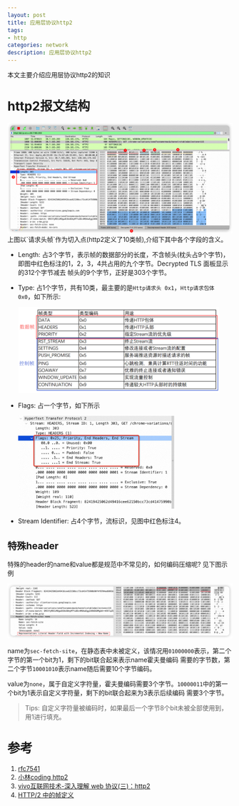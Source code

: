 ```yaml
---
layout: post
title: 应用层协议http2
tags:
- http
categories: network
description: 应用层协议http2
---
```


本文主要介绍应用层协议http2的知识

# http2报文结构

<img src="/assets/img/network/http2_1.png" width="950"/>
上图以`请求头帧`作为切入点(http2定义了10类帧),介绍下其中各个字段的含义。

- Length: 占3个字节，表示帧的数据部分的长度，不含帧头(枕头占9个字节)，即图中红色标注的1，2，3，4共占用的九个字节。Decrypted TLS 面板显示的312个字节减去 帧头的9个字节，正好是303个字节。

- Type: 占1个字节，共有10类，最主要的是`Http请求头 0x1`，`Http请求包体 0x0`，如下所示:
  
  <img src="/assets/img/network/http2_2.png" width="450"/>

- Flags: 占一个字节，如下所示

  <img src="/assets/img/network/http2_3.jpg" width="350"/>

- Stream Identifier: 占4个字节，流标识，见图中红色标注4。

## 特殊header
特殊的header的name和value都是规范中不常见的，如何编码压缩呢? 见下图示例

<img src="/assets/img/network/http2_4.png" width="950"/>

name为`sec-fetch-site`，在静态表中未被定义，该情况用`01000000`表示，第二个字节的第一个bit为1，剩下的bit联合起来表示name霍夫曼编码
需要的字节数，第二个字节`10001010`表示name随后需要10个字节编码。

value为`none`，属于自定义字符量，霍夫曼编码需要3个字节。`10000011`中的第一个bit为1表示自定义字符量，剩下的bit联合起来为3表示后续编码
需要3个字节。

>Tips: 自定义字符量被编码时，如果最后一个字节8个bit未被全部使用到，用1进行填充。



# 参考
1. [rfc7541](https://www.rfc-editor.org/rfc/rfc7541.html)
2. [小林coding http2](https://www.xiaolincoding.com/network/2_http/http2.html)
3. [vivo互联网技术-深入理解 web 协议(三)：http2](https://mp.weixin.qq.com/s/aXZ9OFZUsg-Ax4K5Hocj8Q)
4. [HTTP/2 中的帧定义](https://halfrost.com/http2-http-frames-definitions/)